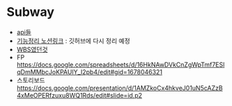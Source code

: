 # Subway

- [api들](DataPreprocessing/data.md)
- [기능정리 노션링크](https://sulky-toy-95c.notion.site/19661765dd314b64a6dc6b9256f10d30?pvs=4) : 깃허브에 다시 정리 예정
- [WBS였던것](https://docs.google.com/spreadsheets/d/1FRyxzHHejUDF6YyovP_TfSTsr8Nq3mEqCwst9Q1K-Yg/edit?usp=sharing)
- FP https://docs.google.com/spreadsheets/d/16HkNAwDVkCnZgWpTmf7ESlqDmMMbcJoKPAUIY_I2pb4/edit#gid=1678046321
- 스토리보드 https://docs.google.com/presentation/d/1AMZkoCx4hkveJ01uN5cAZzB4xMeOPERfzuxu8WQ1Rds/edit#slide=id.p2
